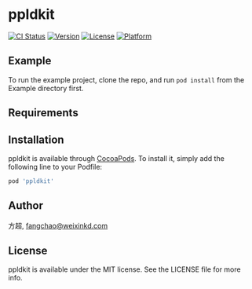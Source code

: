 # ppldkit

[![CI Status](https://img.shields.io/travis/方超/ppldkit.svg?style=flat)](https://travis-ci.org/方超/ppldkit)
[![Version](https://img.shields.io/cocoapods/v/ppldkit.svg?style=flat)](https://cocoapods.org/pods/ppldkit)
[![License](https://img.shields.io/cocoapods/l/ppldkit.svg?style=flat)](https://cocoapods.org/pods/ppldkit)
[![Platform](https://img.shields.io/cocoapods/p/ppldkit.svg?style=flat)](https://cocoapods.org/pods/ppldkit)

## Example

To run the example project, clone the repo, and run `pod install` from the Example directory first.

## Requirements

## Installation

ppldkit is available through [CocoaPods](https://cocoapods.org). To install
it, simply add the following line to your Podfile:

```ruby
pod 'ppldkit'
```

## Author

方超, fangchao@weixinkd.com

## License

ppldkit is available under the MIT license. See the LICENSE file for more info.
